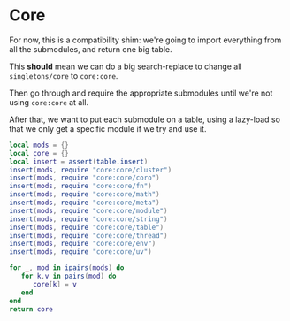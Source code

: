 # Core


For now, this is a compatibility shim: we're going to import everything from
all the submodules, and return one big table\.

This **should** mean we can do a big search\-replace to change all
`singletons/core` to `core:core`\.

Then go through and require the appropriate submodules until we're not
using `core:core` at all\.

After that, we want to put each submodule on a table, using a lazy\-load so
that we only get a specific module if we try and use it\.

```lua
local mods = {}
local core = {}
local insert = assert(table.insert)
insert(mods, require "core:core/cluster")
insert(mods, require "core:core/coro")
insert(mods, require "core:core/fn")
insert(mods, require "core:core/math")
insert(mods, require "core:core/meta")
insert(mods, require "core:core/module")
insert(mods, require "core:core/string")
insert(mods, require "core:core/table")
insert(mods, require "core:core/thread")
insert(mods, require "core:core/env")
insert(mods, require "core:core/uv")

for _, mod in ipairs(mods) do
   for k,v in pairs(mod) do
      core[k] = v
   end
end
return core
```
